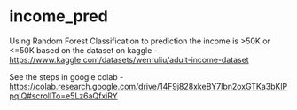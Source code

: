 # income_pred

Using Random Forest Classification to prediction the income is >50K or <=50K based on the dataset on kaggle -  https://www.kaggle.com/datasets/wenruliu/adult-income-dataset

See the steps in google colab - https://colab.research.google.com/drive/14F9j828xkeBY7lbn2oxGTKa3bKlPpqIQ#scrollTo=e5Lz6aQfxiRY
